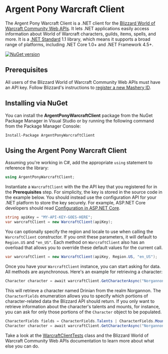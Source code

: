 # Argent Pony Warcraft Client
The Argent Pony Warcraft Client is a .NET client for the [Blizzard World of Warcraft Community Web APIs](https://dev.battle.net/).  It lets .NET applications easily access information about World of Warcraft characters, guilds, items, spells, and more.  It is a [.NET Standard](https://docs.microsoft.com/en-us/dotnet/standard/net-standard) 1.1 library, which means it supports a broad range of platforms, including .NET Core 1.0+ and .NET Framework 4.5+.

[![NuGet version](https://badge.fury.io/nu/ArgentPonyWarcraftClient.svg)](https://badge.fury.io/nu/ArgentPonyWarcraftClient)

## Prerequisites

All users of the Blizzard World of Warcraft Community Web APIs must have an API key.  Follow Blizzard's instructions to [register a new Mashery ID](https://dev.battle.net/member/register).

## Installing via NuGet

You can install the **ArgentPonyWarcraftClient** package from the NuGet Package Manager in Visual Studio or by running the following command from the Package Manager Console:

```
Install-Package ArgentPonyWarcraftClient
```

## Using the Argent Pony Warcraft Client

Assuming you're working in C#, add the appropriate `using` statement to reference the library:

``` cs
using ArgentPonyWarcraftClient;
```

Instantiate a `WarcraftClient` with the the API key that you registered for in the **Prerequisites** step.  For simplicity, the key is stored in the source code in the example below.  You should instead use the configuration API for your .NET platform to store the key securely.  For example, ASP.NET Core developers should read [Configuration in ASP.NET Core](https://docs.microsoft.com/en-us/aspnet/core/fundamentals/configuration).

``` cs
string apiKey = "MY-API-KEY-GOES-HERE";
var warcraftClient = new WarcraftClient(apiKey);
```

You can optionally specify the region and locale to use when calling the `WarcraftClient` constructor.  If you omit these parameters, it will default to `Region.US` and `"en_US"`.  Each method on `WarcraftClient` also has an overload that allows you to override these default values for the current call.

``` cs
var warcraftClient = new WarcraftClient(apiKey, Region.US, "en_US");
```

Once you have your `WarcraftClient` instance, you can start asking for data.  All methods are asynchronous.  Here's an example for retrieving a character:

``` cs
Character character = await warcraftClient.GetCharacterAsync("Norgannon", "Drinian", CharacterFields.All);
```

This will retrieve a character named Drinian from the realm Norgannon.  The `CharacterFields` enumeration allows you to specify which portions of character-related data the Blizzard API should return.  If you only want to retrieve information about the character's talents and mounts, for instance, you can ask for only those portions of the `Character` object to be populated.

``` cs
CharacterFields fields = CharacterFields.Talents | CharacterFields.Mounts;
Character character = await warcraftClient.GetCharacterAsync("Norgannon", "Drinian", fields);
```

Take a look at the [WarcraftClientTests](https://github.com/danjagnow/ArgentPonyWarcraftClient/blob/master/src/ArgentPonyWarcraftClient.Tests/WarcraftClientTests.cs) class and the Blizzard World of Warcraft Community Web APIs documentation to learn more about what else you can do.
